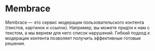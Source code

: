 
# Membrace

Membrace — это сервис модерации пользовательского контента (текстов, картинок и ссылок). Например, вы можете придти к нам с текстом, а мы вернем для него список нарушений. Гибкий подход к модерации контента позволяет получить эффективные готовые решения.